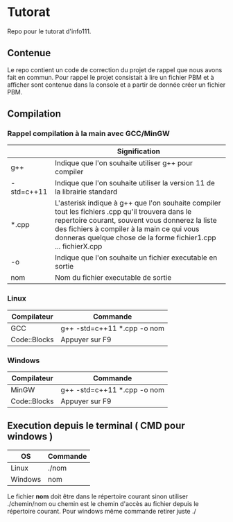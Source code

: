 # Tutorat
Repo pour le tutorat d'info111.

## Contenue
Le repo contient un code de correction du projet de rappel que nous avons fait en commun. Pour rappel le projet consistait à lire un fichier PBM et à afficher sont contenue dans la console et a partir de donnée créer un fichier PBM.

## Compilation
### **Rappel compilation à la main avec GCC/MinGW**
|   | Signification|
|---------------- | -------------|
| g++ | Indique que l'on souhaite utiliser g++ pour compiler |
| -std=c++11  | Indique que l'on souhaite utiliser la version 11 de la librairie standard |
| *.cpp | L'asterisk indique à g++ que l'on souhaite compiler tout les fichiers .cpp qu'il trouvera dans le repertoire courant, souvent vous donnerez la liste des fichiers à compiler à la main ce qui vous donneras quelque chose de la forme fichier1.cpp ... fichierX.cpp|
| -o | Indique que l'on souhaite un fichier executable en sortie |
| nom | Nom du fichier executable de sortie |

### **Linux**

|Compilateur | Commande|
|------------ | -------------|
| GCC | g++ -std=c++11 *.cpp -o nom |
| Code::Blocks | Appuyer sur F9|

### **Windows**

|Compilateur | Commande|
|------------ | -------------|
|MinGW | g++ -std=c++11 *.cpp -o nom |
|Code::Blocks | Appuyer sur F9|

## Execution depuis le terminal ( CMD pour windows )
| OS | Commande |
|------------ | ------------- |
| Linux | ./nom |
| Windows | nom |

Le fichier **nom** doit être dans le répertoire courant sinon utiliser ./chemin/nom ou chemin est le chemin d'accès au fichier depuis le répertoire courant. Pour windows même commande retirer juste ./
